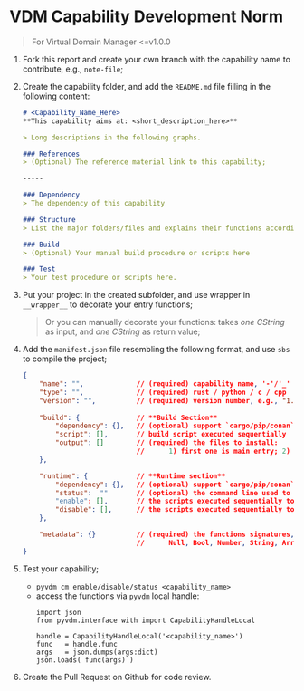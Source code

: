 # VDM Capability Development Norm
> For Virtual Domain Manager <=v1.0.0

1. Fork this report and create your own branch with the capability name to contribute, e.g., `note-file`;

2. Create the capability folder, and add the `README.md` file filling in the following content:
    ```markdown
    # <Capability_Name_Here>
    **This capability aims at: <short_description_here>**

    > Long descriptions in the following graphs.

    ### References
    > (Optional) The reference material link to this capability;

    -----

    ### Dependency
    > The dependency of this capability

    ### Structure
    > List the major folders/files and explains their functions accordingly;

    ### Build
    > (Optional) Your manual build procedure or scripts here

    ### Test
    > Your test procedure or scripts here.
    ```

3. Put your project in the created subfolder, and use wrapper in `__wrapper__` to decorate your entry functions;
    > Or you can manually decorate your functions: takes *one CString* as input, and *one CString* as return value;

3. Add the `manifest.json` file resembling the following format, and use `sbs` to compile the project;
    ```json
    {
        "name": "",             // (required) capability name, '-'/'_' both allowed
        "type": "",             // (required) rust / python / c / cpp
        "version": "",          // (required) version number, e.g., "1.0.0"
        
        "build": {              // **Build Section**
            "dependency": {},   // (optional) support `cargo/pip/conan`
            "script": [],       // build script executed sequentially
            "output": []        // (required) the files to install:
                                //      1) first one is main entry; 2) use `@` for rename
        },

        "runtime": {            // **Runtime section**
            "dependency": {},   // (optional) support `cargo/pip/conan`
            "status":  ""       // (optional) the command line used to check capability status (echo on `stdout`)
            "enable": [],       // the scripts executed sequentially to ENABLE the capability
            "disable": [],      // the scripts executed sequentially to DISABLE the capability
        },

        "metadata": {}          // (required) the functions signatures, use the JSON type system:
                                //      Null, Bool, Number, String, Array, Object
    }
    ```

4. Test your capability;
    - `pyvdm cm enable/disable/status <capability_name>`
    - access the functions via `pyvdm` local handle:
        ```python3
        import json
        from pyvdm.interface with import CapabilityHandleLocal

        handle = CapabilityHandleLocal('<capability_name>')
        func   = handle.func
        args   = json.dumps(args:dict)
        json.loads( func(args) )
        ```

5. Create the Pull Request on Github for code review.
